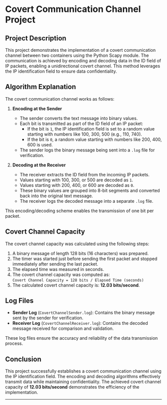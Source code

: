 # Covert Communication Channel Project  

## Project Description  
This project demonstrates the implementation of a covert communication channel between two containers using the Python Scapy module. The communication is achieved by encoding and decoding data in the ID field of IP packets, enabling a unidirectional covert channel. This method leverages the IP identification field to ensure data confidentiality.  

## Algorithm Explanation  
The covert communication channel works as follows:  

1. **Encoding at the Sender**  
   - The sender converts the text message into binary values.  
   - Each bit is transmitted as part of the ID field of an IP packet:  
     - If the bit is `1`, the IP identification field is set to a random value starting with numbers like 100, 300, 500 (e.g., 110, 740).  
     - If the bit is `0`, a random value starting with numbers like 200, 400, 600 is used.  
   - The sender logs the binary message being sent into a `.log` file for verification.  

2. **Decoding at the Receiver**  
   - The receiver extracts the ID field from the incoming IP packets.  
   - Values starting with 100, 300, or 500 are decoded as `1`.  
   - Values starting with 200, 400, or 600 are decoded as `0`.  
   - These binary values are grouped into 8-bit segments and converted back into the original text message.  
   - The receiver logs the decoded message into a separate `.log` file.  

This encoding/decoding scheme enables the transmission of one bit per packet.  

## Covert Channel Capacity  
The covert channel capacity was calculated using the following steps:  
1. A binary message of length 128 bits (16 characters) was prepared.  
2. The timer was started just before sending the first packet and stopped immediately after sending the last packet.  
3. The elapsed time was measured in seconds.  
4. The covert channel capacity was computed as:   
   `Covert Channel Capacity = 128 bits / Elapsed Time (seconds)`
5. The calculated covert channel capacity is: **12.03 bits/second**.  

## Log Files  
- **Sender Log** (`CovertChannelSender.log`): Contains the binary message sent by the sender for verification.  
- **Receiver Log** (`CovertChannelReceiver.log`): Contains the decoded message received for comparison and validation.  

These log files ensure the accuracy and reliability of the data transmission process.  

## Conclusion  
This project successfully establishes a covert communication channel using the IP identification field. The encoding and decoding algorithms effectively transmit data while maintaining confidentiality. The achieved covert channel capacity of **12.03 bits/second** demonstrates the efficiency of the implementation.  

---
